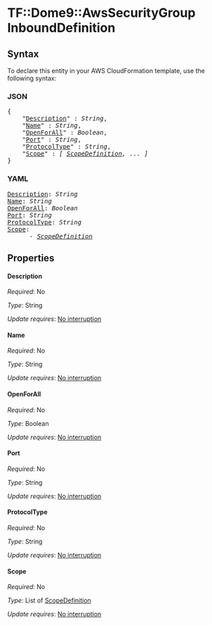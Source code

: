 # TF::Dome9::AwsSecurityGroup InboundDefinition

## Syntax

To declare this entity in your AWS CloudFormation template, use the following syntax:

### JSON

<pre>
{
    "<a href="#description" title="Description">Description</a>" : <i>String</i>,
    "<a href="#name" title="Name">Name</a>" : <i>String</i>,
    "<a href="#openforall" title="OpenForAll">OpenForAll</a>" : <i>Boolean</i>,
    "<a href="#port" title="Port">Port</a>" : <i>String</i>,
    "<a href="#protocoltype" title="ProtocolType">ProtocolType</a>" : <i>String</i>,
    "<a href="#scope" title="Scope">Scope</a>" : <i>[ <a href="scopedefinition.md">ScopeDefinition</a>, ... ]</i>
}
</pre>

### YAML

<pre>
<a href="#description" title="Description">Description</a>: <i>String</i>
<a href="#name" title="Name">Name</a>: <i>String</i>
<a href="#openforall" title="OpenForAll">OpenForAll</a>: <i>Boolean</i>
<a href="#port" title="Port">Port</a>: <i>String</i>
<a href="#protocoltype" title="ProtocolType">ProtocolType</a>: <i>String</i>
<a href="#scope" title="Scope">Scope</a>: <i>
      - <a href="scopedefinition.md">ScopeDefinition</a></i>
</pre>

## Properties

#### Description

_Required_: No

_Type_: String

_Update requires_: [No interruption](https://docs.aws.amazon.com/AWSCloudFormation/latest/UserGuide/using-cfn-updating-stacks-update-behaviors.html#update-no-interrupt)

#### Name

_Required_: No

_Type_: String

_Update requires_: [No interruption](https://docs.aws.amazon.com/AWSCloudFormation/latest/UserGuide/using-cfn-updating-stacks-update-behaviors.html#update-no-interrupt)

#### OpenForAll

_Required_: No

_Type_: Boolean

_Update requires_: [No interruption](https://docs.aws.amazon.com/AWSCloudFormation/latest/UserGuide/using-cfn-updating-stacks-update-behaviors.html#update-no-interrupt)

#### Port

_Required_: No

_Type_: String

_Update requires_: [No interruption](https://docs.aws.amazon.com/AWSCloudFormation/latest/UserGuide/using-cfn-updating-stacks-update-behaviors.html#update-no-interrupt)

#### ProtocolType

_Required_: No

_Type_: String

_Update requires_: [No interruption](https://docs.aws.amazon.com/AWSCloudFormation/latest/UserGuide/using-cfn-updating-stacks-update-behaviors.html#update-no-interrupt)

#### Scope

_Required_: No

_Type_: List of <a href="scopedefinition.md">ScopeDefinition</a>

_Update requires_: [No interruption](https://docs.aws.amazon.com/AWSCloudFormation/latest/UserGuide/using-cfn-updating-stacks-update-behaviors.html#update-no-interrupt)

